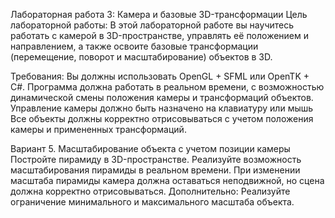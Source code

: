 Лабораторная работа 3: Камера и базовые 3D-трансформации
Цель лабораторной работы:
В этой лабораторной работе вы научитесь работать с камерой в 3D-пространстве, управлять её положением и направлением, а также освоите базовые трансформации (перемещение, поворот и масштабирование) объектов в 3D. 

Требования:
Вы должны использовать OpenGL + SFML или OpenTK + C#.
Программа должна работать в реальном времени, с возможностью динамической смены положения камеры и трансформаций объектов. Управление камеры должно быть назначено на клавиатуру или мышь
Все объекты должны корректно отрисовываться с учетом положения камеры и примененных трансформаций.

Вариант 5. Масштабирование объекта с учетом позиции камеры
Постройте пирамиду в 3D-пространстве.
Реализуйте возможность масштабирования пирамиды в реальном времени.
При изменении масштаба пирамиды камера должна оставаться неподвижной, но сцена должна корректно отрисовываться.
Дополнительно: Реализуйте ограничение минимального и максимального масштаба объекта.
